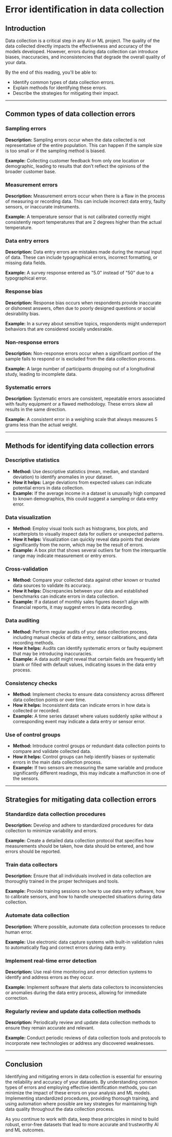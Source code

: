 # Error identification in data collection

## Introduction

Data collection is a critical step in any AI or ML project. The quality of the data collected directly impacts the effectiveness and accuracy of the models developed. However, errors during data collection can introduce biases, inaccuracies, and inconsistencies that degrade the overall quality of your data. 

By the end of this reading, you'll be able to:

- Identify common types of data collection errors.
- Explain methods for identifying these errors.
- Describe the strategies for mitigating their impact.

---

## Common types of data collection errors

### Sampling errors

**Description:** Sampling errors occur when the data collected is not representative of the entire population. This can happen if the sample size is too small or if the sampling method is biased.

**Example:** Collecting customer feedback from only one location or demographic, leading to results that don’t reflect the opinions of the broader customer base.

### Measurement errors

**Description:** Measurement errors occur when there is a flaw in the process of measuring or recording data. This can include incorrect data entry, faulty sensors, or inaccurate instruments.

**Example:** A temperature sensor that is not calibrated correctly might consistently report temperatures that are 2 degrees higher than the actual temperature.

### Data entry errors

**Description:** Data entry errors are mistakes made during the manual input of data. These can include typographical errors, incorrect formatting, or missing data fields.

**Example:** A survey response entered as "5.0" instead of "50" due to a typographical error.

### Response bias

**Description:** Response bias occurs when respondents provide inaccurate or dishonest answers, often due to poorly designed questions or social desirability bias.

**Example:** In a survey about sensitive topics, respondents might underreport behaviors that are considered socially undesirable.

### Non-response errors

**Description:** Non-response errors occur when a significant portion of the sample fails to respond or is excluded from the data collection process.

**Example:** A large number of participants dropping out of a longitudinal study, leading to incomplete data.

### Systematic errors

**Description:** Systematic errors are consistent, repeatable errors associated with faulty equipment or a flawed methodology. These errors skew all results in the same direction.

**Example:** A consistent error in a weighing scale that always measures 5 grams less than the actual weight.

---

## Methods for identifying data collection errors

### Descriptive statistics

- **Method:** Use descriptive statistics (mean, median, and standard deviation) to identify anomalies in your dataset.
- **How it helps:** Large deviations from expected values can indicate potential errors in data collection.
- **Example:** If the average income in a dataset is unusually high compared to known demographics, this could suggest a sampling or data entry error.

### Data visualization

- **Method:** Employ visual tools such as histograms, box plots, and scatterplots to visually inspect data for outliers or unexpected patterns.
- **How it helps:** Visualization can quickly reveal data points that deviate significantly from the norm, which may be the result of errors.
- **Example:** A box plot that shows several outliers far from the interquartile range may indicate measurement or entry errors.

### Cross-validation

- **Method:** Compare your collected data against other known or trusted data sources to validate its accuracy.
- **How it helps:** Discrepancies between your data and established benchmarks can indicate errors in data collection.
- **Example:** If a dataset of monthly sales figures doesn’t align with financial reports, it may suggest errors in data recording.

### Data auditing

- **Method:** Perform regular audits of your data collection process, including manual checks of data entry, sensor calibrations, and data recording methods.
- **How it helps:** Audits can identify systematic errors or faulty equipment that may be introducing inaccuracies.
- **Example:** A data audit might reveal that certain fields are frequently left blank or filled with default values, indicating issues in the data entry process.

### Consistency checks

- **Method:** Implement checks to ensure data consistency across different data collection points or over time.
- **How it helps:** Inconsistent data can indicate errors in how data is collected or recorded.
- **Example:** A time series dataset where values suddenly spike without a corresponding event may indicate a data entry or sensor error.

### Use of control groups

- **Method:** Introduce control groups or redundant data collection points to compare and validate collected data.
- **How it helps:** Control groups can help identify biases or systematic errors in the main data collection process.
- **Example:** If two sensors are measuring the same variable and produce significantly different readings, this may indicate a malfunction in one of the sensors.

---

## Strategies for mitigating data collection errors

### Standardize data collection procedures

**Description:** Develop and adhere to standardized procedures for data collection to minimize variability and errors.

**Example:** Create a detailed data collection protocol that specifies how measurements should be taken, how data should be entered, and how errors should be reported.

### Train data collectors

**Description:** Ensure that all individuals involved in data collection are thoroughly trained in the proper techniques and tools.

**Example:** Provide training sessions on how to use data entry software, how to calibrate sensors, and how to handle unexpected situations during data collection.

### Automate data collection

**Description:** Where possible, automate data collection processes to reduce human error.

**Example:** Use electronic data capture systems with built-in validation rules to automatically flag and correct errors during data entry.

### Implement real-time error detection

**Description:** Use real-time monitoring and error detection systems to identify and address errors as they occur.

**Example:** Implement software that alerts data collectors to inconsistencies or anomalies during the data entry process, allowing for immediate correction.

### Regularly review and update data collection methods

**Description:** Periodically review and update data collection methods to ensure they remain accurate and relevant.

**Example:** Conduct periodic reviews of data collection tools and protocols to incorporate new technologies or address any discovered weaknesses.

---

## Conclusion

Identifying and mitigating errors in data collection is essential for ensuring the reliability and accuracy of your datasets. By understanding common types of errors and employing effective identification methods, you can minimize the impact of these errors on your analysis and ML models. Implementing standardized procedures, providing thorough training, and using automation where possible are key strategies for maintaining high data quality throughout the data collection process.

As you continue to work with data, keep these principles in mind to build robust, error-free datasets that lead to more accurate and trustworthy AI and ML outcomes.